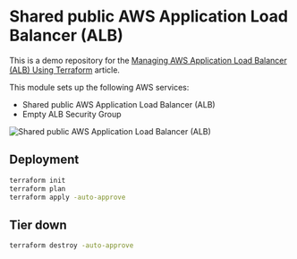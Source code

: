 # Shared public AWS Application Load Balancer (ALB)

This is a demo repository for the [Managing AWS Application Load Balancer (ALB) Using Terraform](https://hands-on.cloud/managing-aws-application-load-balancer-alb-using-terraform/) article.

This module sets up the following AWS services:

* Shared public AWS Application Load Balancer (ALB)
* Empty ALB Security Group

![Shared public AWS Application Load Balancer (ALB)](https://hands-on.cloud/wp-content/uploads/2022/04/Managing-AWS-Application-Load-Balancer-ALB-Using-Terraform-ALB-2048x1670.png)

## Deployment

```sh
terraform init
terraform plan
terraform apply -auto-approve
```

## Tier down

```sh
terraform destroy -auto-approve
```
